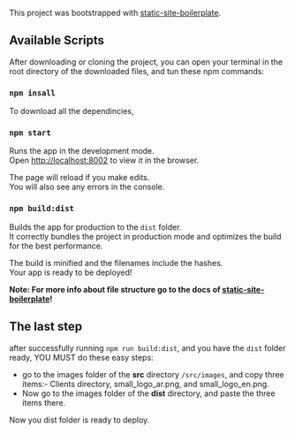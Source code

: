 This project was bootstrapped with [static-site-boilerplate](https://docs.staticsiteboilerplate.com/).

## Available Scripts

After downloading or cloning the project, you can open your terminal in the root directory of the downloaded files,
and tun these npm commands:

### `npm insall`
To download all the dependincies,

### `npm start`

Runs the app in the development mode.<br />
Open [http://localhost:8002](http://localhost:8002) to view it in the browser.

The page will reload if you make edits.<br />
You will also see any errors in the console.

### `npm build:dist`

Builds the app for production to the `dist` folder.<br />
It correctly bundles the project in production mode and optimizes the build for the best performance.

The build is minified and the filenames include the hashes.<br />
Your app is ready to be deployed!



**Note: For more info about file structure go to the docs of [static-site-boilerplate](https://docs.staticsiteboilerplate.com/)!**


## The last step

after successfully running `npm run build:dist`, and you have the `dist` folder ready, YOU MUST do these easy steps:
- go to the images folder of the **src** directory  `/src/images`, and copy three items:-  Clients directory, small_logo_ar.png, and small_logo_en.png.
- Now go to  the images folder of the **dist** directory, and paste the three items there.


Now you dist folder is ready to deploy.

